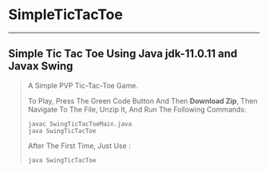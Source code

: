 # SimpleTicTacToe
___________________________
## Simple Tic Tac Toe Using Java jdk-11.0.11 and Javax Swing

>A Simple PVP Tic-Tac-Toe Game.
>
> To Play, Press The Green Code Button And Then **Download Zip**,
> Then Navigate To The File, Unzip It, And Run The Following Commands:  
> ```
> javac SwingTicTacToeMain.java  
> java SwingTicTacToe  
> ```  
>   
> After The First Time, Just Use :  
> ```
> java SwingTicTacToe
> ```
>

